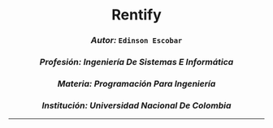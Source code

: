 <h1 align="center">Rentify</h1>

### <p align="center">*Autor:* `Edinson Escobar`</p>
### <p align="center">*Profesión:* *Ingeniería De Sistemas E Informática*</p>
### <p align="center">*Materia:* *Programación Para Ingeniería*</p>
### <p align="center">*Institución:* *Universidad Nacional De Colombia*</p>


***

